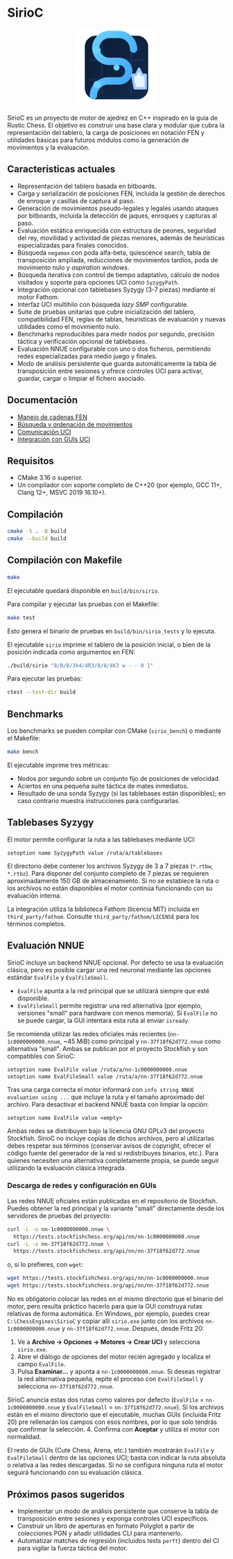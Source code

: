 # SirioC

<p align="center">
  <img src="docs/logo.svg" alt="Logo minimalista de SirioC" width="180" />
</p>

SirioC es un proyecto de motor de ajedrez en C++ inspirado en la guía de Rustic Chess. El objetivo es construir una base clara y modular que cubra la representación del tablero, la carga de posiciones en notación FEN y utilidades básicas para futuros módulos como la generación de movimientos y la evaluación.

## Características actuales

- Representación del tablero basada en bitboards.
- Carga y serialización de posiciones FEN, incluida la gestión de derechos de enroque y casillas de captura al paso.
- Generación de movimientos pseudo-legales y legales usando ataques por bitboards, incluida la detección de jaques, enroques y capturas al paso.
- Evaluación estática enriquecida con estructura de peones, seguridad del rey, movilidad y actividad de piezas menores, además de heurísticas especializadas para finales conocidos.
- Búsqueda `negamax` con poda alfa-beta, quiescence search, tabla de transposición ampliada, reducciones de movimientos tardíos, poda de movimiento nulo y *aspiration windows*.
- Búsqueda iterativa con control de tiempo adaptativo, cálculo de nodos visitados y soporte para opciones UCI como `SyzygyPath`.
- Integración opcional con tablebases Syzygy (3-7 piezas) mediante el motor Fathom.
- Interfaz UCI multihilo con búsqueda *lazy SMP* configurable.
- Suite de pruebas unitarias que cubre inicialización del tablero, compatibilidad FEN, reglas de tablas, heurísticas de evaluación y nuevas utilidades como el movimiento nulo.
- Benchmarks reproducibles para medir nodos por segundo, precisión táctica y verificación opcional de tablebases.
- Evaluación NNUE configurable con uno o dos ficheros, permitiendo redes especializadas para medio juego y finales.
- Modo de análisis persistente que guarda automáticamente la tabla de transposición entre sesiones y ofrece controles UCI para activar, guardar, cargar o limpiar el fichero asociado.

## Documentación

- [Manejo de cadenas FEN](docs/fen.md)
- [Búsqueda y ordenación de movimientos](docs/search.md)
- [Comunicación UCI](docs/communication.md)
- [Integración con GUIs UCI](docs/gui.md)

## Requisitos

- CMake 3.16 o superior.
- Un compilador con soporte completo de C++20 (por ejemplo, GCC 11+, Clang 12+, MSVC 2019 16.10+).

## Compilación

```bash
cmake -S . -B build
cmake --build build
```

## Compilación con Makefile

```bash
make
```

El ejecutable quedará disponible en `build/bin/sirio`.

Para compilar y ejecutar las pruebas con el Makefile:

```bash
make test
```

Esto genera el binario de pruebas en `build/bin/sirio_tests` y lo ejecuta.

El ejecutable `sirio` imprime el tablero de la posición inicial, o bien de la posición indicada como argumentos en FEN:

```bash
./build/sirio "8/8/8/3k4/4R3/8/8/4K3 w - - 0 1"
```

Para ejecutar las pruebas:

```bash
ctest --test-dir build
```

## Benchmarks

Los benchmarks se pueden compilar con CMake (`sirio_bench`) o mediante el Makefile:

```bash
make bench
```

El ejecutable imprime tres métricas:

- Nodos por segundo sobre un conjunto fijo de posiciones de velocidad.
- Aciertos en una pequeña suite táctica de mates inmediatos.
- Resultado de una sonda Syzygy (si las tablebases están disponibles); en caso contrario muestra instrucciones para configurarlas.

## Tablebases Syzygy

El motor permite configurar la ruta a las tablebases mediante UCI:

```
setoption name SyzygyPath value /ruta/a/tablebases
```

El directorio debe contener los archivos Syzygy de 3 a 7 piezas (`*.rtbw`, `*.rtbz`). Para disponer del conjunto completo de 7 piezas se requieren aproximadamente 150 GB de almacenamiento. Si no se establece la ruta o los archivos no están disponibles el motor continúa funcionando con su evaluación interna.

La integración utiliza la biblioteca Fathom (licencia MIT) incluida en `third_party/fathom`. Consulte `third_party/fathom/LICENSE` para los términos completos.

## Evaluación NNUE

SirioC incluye un backend NNUE opcional. Por defecto se usa la evaluación clásica, pero es
posible cargar una red neuronal mediante las opciones estándar `EvalFile` y `EvalFileSmall`.

- `EvalFile` apunta a la red principal que se utilizará siempre que esté disponible.
- `EvalFileSmall` permite registrar una red alternativa (por ejemplo, versiones "small" para
  hardware con menos memoria). Si `EvalFile` no se puede cargar, la GUI intentará esta ruta al
  enviar `isready`.

Se recomienda utilizar las redes oficiales más recientes (`nn-1c0000000000.nnue`, ~45 MiB) como
principal y `nn-37f18f62d772.nnue` como alternativa "small". Ambas se publican por el proyecto
Stockfish y son compatibles con SirioC:

```
setoption name EvalFile value /ruta/a/nn-1c0000000000.nnue
setoption name EvalFileSmall value /ruta/a/nn-37f18f62d772.nnue
```

Tras una carga correcta el motor informará con `info string NNUE evaluation using ...` que incluye
la ruta y el tamaño aproximado del archivo. Para desactivar el backend NNUE basta con limpiar la
opción:

```
setoption name EvalFile value <empty>
```

Ambas redes se distribuyen bajo la licencia GNU GPLv3 del proyecto Stockfish. SirioC no incluye
copias de dichos archivos, pero al utilizarlas debes respetar sus términos (conservar avisos de
copyright, ofrecer el código fuente del generador de la red si redistribuyes binarios, etc.). Para
quienes necesiten una alternativa completamente propia, se puede seguir utilizando la evaluación
clásica integrada.

### Descarga de redes y configuración en GUIs

Las redes NNUE oficiales están publicadas en el repositorio de Stockfish. Puedes obtener la red
principal y la variante "small" directamente desde los servidores de pruebas del proyecto:

```bash
curl -L -o nn-1c0000000000.nnue \
  https://tests.stockfishchess.org/api/nn/nn-1c0000000000.nnue
curl -L -o nn-37f18f62d772.nnue \
  https://tests.stockfishchess.org/api/nn/nn-37f18f62d772.nnue
```

o, si lo prefieres, con `wget`:

```bash
wget https://tests.stockfishchess.org/api/nn/nn-1c0000000000.nnue
wget https://tests.stockfishchess.org/api/nn/nn-37f18f62d772.nnue
```

No es obligatorio colocar las redes en el mismo directorio que el binario del motor, pero resulta
práctico hacerlo para que la GUI construya rutas relativas de forma automática. En Windows, por
ejemplo, puedes crear `C:\ChessEngines\SirioC` y copiar allí `sirio.exe` junto con los archivos
`nn-1c0000000000.nnue` y `nn-37f18f62d772.nnue`. Después, desde Fritz 20:

1. Ve a **Archivo → Opciones → Motores → Crear UCI** y selecciona `sirio.exe`.
2. Abre el diálogo de opciones del motor recién agregado y localiza el campo `EvalFile`.
3. Pulsa **Examinar…** y apunta a `nn-1c0000000000.nnue`. Si deseas registrar la red alternativa
   pequeña, repite el proceso con `EvalFileSmall` y selecciona `nn-37f18f62d772.nnue`.

SirioC anuncia estas dos rutas como valores por defecto (`EvalFile` = `nn-1c0000000000.nnue` y
`EvalFileSmall` = `nn-37f18f62d772.nnue`). Si los archivos están en el mismo directorio que el
ejecutable, muchas GUIs (incluida Fritz 20) pre rellenarán los campos con esos nombres, por lo que
solo tendrás que confirmar la selección.
4. Confirma con **Aceptar** y utiliza el motor con normalidad.

El resto de GUIs (Cute Chess, Arena, etc.) también mostrarán `EvalFile` y `EvalFileSmall` dentro de
las opciones UCI; basta con indicar la ruta absoluta o relativa a las redes descargadas. Si no se
configura ninguna ruta el motor seguirá funcionando con su evaluación clásica.

## Próximos pasos sugeridos

- Implementar un modo de análisis persistente que conserve la tabla de transposición entre sesiones y exponga controles UCI específicos.
- Construir un libro de aperturas en formato Polyglot a partir de colecciones PGN y añadir utilidades CLI para mantenerlo.
- Automatizar matches de regresión (incluidos tests `perft`) dentro del CI para vigilar la fuerza táctica del motor.

